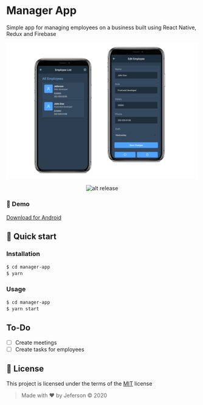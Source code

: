 # Manager App

Simple app for managing employees on a business built using React Native, Redux and Firebase

![alt Mockup](.github/mockup.png)

<div align="center">

![alt release](https://img.shields.io/github/v/release/jeferson-sb/manager-app?style=flat-square)

</div>

### 📱 Demo

[Download for Android](https://github.com/jeferson-sb/manager-app/releases/tag/1.0.0)

## 🚀 Quick start

### Installation

```bash
$ cd manager-app
$ yarn
```

### Usage

```bash
$ cd manager-app
$ yarn start
```

## To-Do

- [ ] Create meetings
- [ ] Create tasks for employees

## 📝 License

This project is licensed under the terms of the [MIT](https://github.com/jeferson-sb/manager-app/blob/master/LICENSE) license

> Made with ♥ by Jeferson © 2020
